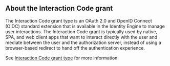 ## About the Interaction Code grant

The Interaction Code grant type is an OAuth 2.0 and OpenID Connect (OIDC) standard extension that is available in the Identity Engine to manage user interactions. The Interaction Code grant is typically used by native, SPA, and web client apps that want to interact directly with the user and mediate between the user and the authorization server, instead of using a browser-based redirect to hand off the authentication experience.

See [Interaction Code grant type](/docs/concepts/interaction-code) for more information.
